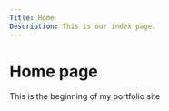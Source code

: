 ```yaml
---
Title: Home
Description: This is our index page.
---
```


# Home page

This is the beginning of my portfolio site
